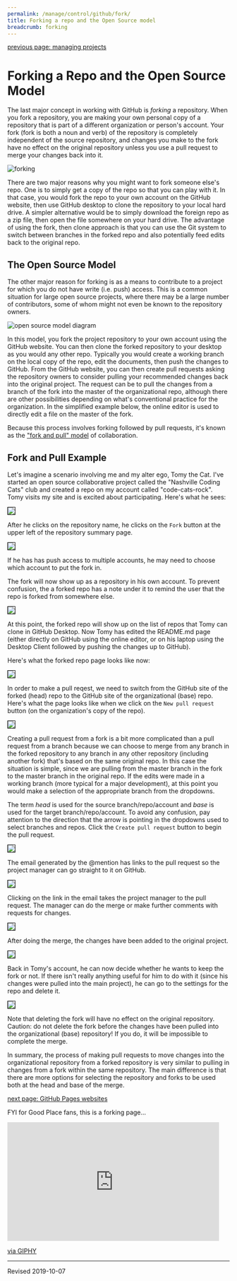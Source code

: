 ```yaml
---
permalink: /manage/control/github/fork/
title: Forking a repo and the Open Source model
breadcrumb: forking
---
```


[previous page: managing projects](../projects/)

# Forking a Repo and the Open Source Model

The last major concept in working with GitHub is *forking* a repository.  When you fork a repository, you are making your own personal copy of a repository that is part of a different organization or person's account.  Your fork (fork is both a noun and verb) of the repository is completely independent of the source repository, and changes you make to the fork have no effect on the original repository unless you use a pull request to merge your changes back into it.

<img src="../images-fork/forks.jpg" alt="forking"/>

There are two major reasons why you might want to fork someone else's repo.  One is to simply get a copy of the repo so that you can play with it.  In that case, you would fork the repo to your own account on the GitHub website, then use GitHub desktop to clone the repository to your local hard drive.  A simpler alternative would be to simply download the foreign repo as a zip file, then open the file somewhere on your hard drive.  The advantage of using the fork, then clone approach is that you can use the Git system to switch between branches in the forked repo and also potentially feed edits back to the original repo.  

## The Open Source Model

The other major reason for forking is as a means to contribute to a project for which you do not have write (i.e. push) access.  This is a common situation for large open source projects, where there may be a large number of contributors, some of whom might not even be known to the repository owners.  

<img src="../images-ways/open-source-model.png" alt="open source model diagram"/>

In this model, you fork the project repository to your own account using the GitHub website.  You can then clone the forked repository to your desktop as you would any other repo.  Typically you would create a working branch on the local copy of the repo, edit the documents, then push the changes to GitHub.  From the GitHub website, you can then create pull requests asking the repository owners to consider pulling your recommended changes back into the original project. The request can be to pull the changes from a branch of the fork into the master of the organizational repo, although there are other possibilities depending on what's conventional practice for the organization.  In the simplified example below, the online editor is used to directly edit a file on the master of the fork.  

Because this process involves forking followed by pull requests, it's known as the ["fork and pull" model](https://help.github.com/articles/about-collaborative-development-models/) of collaboration.

## Fork and Pull Example

Let's imagine a scenario involving me and my alter ego, Tomy the Cat.  I've started an open source collaborative project called the "Nashville Coding Cats" club and created a repo on my account called "code-cats-rock".  Tomy visits my site and is excited about participating.  Here's what he sees:

<img src="../images-fork/find-repo-to-fork.png" style="border:1px solid black">

After he clicks on the repository name, he clicks on the `Fork` button at the upper left of the repository summary page.  

<img src="../images-fork/click-to-fork.png" style="border:1px solid black">

If he has has push access to multiple accounts, he may need to choose which account to put the fork in.

The fork will now show up as a repository in his own account.  To prevent confusion, the a forked repo has a note under it to remind the user that the repo is forked from somewhere else.

<img src="../images-fork/forked-repo-summary.png" style="border:1px solid black">

At this point, the forked repo will show up on the list of repos that Tomy can clone in GitHub Desktop.  Now Tomy has edited the README.md page (either directly on GitHub using the online editor, or on his laptop using the Desktop Client followed by pushing the changes up to GitHub).  

Here's what the forked repo page looks like now:

<img src="../images-fork/changes-on-fork.png" style="border:1px solid black">

In order to make a pull reqest, we need to switch from the GitHub site of the forked (head) repo to the GitHub site of the organizational (base) repo.  Here's what the page looks like when we click on the `New pull request` button (on the organization's copy of the repo).  

<img src="../images-fork/compare-changes.png" style="border:1px solid black">

Creating a pull request from a fork is a bit more complicated than a pull request from a branch because we can choose to merge from any branch in the forked repository to any branch in any other repository (including another fork) that's based on the same original repo.  In this case the situation is simple, since we are pulling from the master branch in the fork to the master branch in the original repo.  If the edits were made in a working branch (more typical for a major development), at this point you would make a selection of the appropriate branch from the dropdowns.  

The term *head* is used for the source branch/repo/account and *base* is used for the target branch/repo/account.  To avoid any confusion, pay attention to the direction that the arrow is pointing in the dropdowns used to select branches and repos.  Click the `Create pull request` button to begin the pull request.

<img src="../images-fork/create-pull-request.png" style="border:1px solid black">

The email generated by the @mention has links to the pull request so the project manager can go straight to it on GitHub.

<img src="../images-fork/pull-email.png" style="border:1px solid black">

Clicking on the link in the email takes the project manager to the pull request.  The manager can do the merge or make further comments with requests for changes.  

<img src="../images-fork/manager-response.png" style="border:1px solid black">

After doing the merge, the changes have been added to the original project.

<img src="../images-fork/merge-complete.png" style="border:1px solid black">

Back in Tomy's account, he can now decide whether he wants to keep the fork or not.  If there isn't really anything useful for him to do with it (since his changes were pulled into the main project), he can go to the settings for the repo and delete it.

<img src="../images-fork/delete-repo.png" style="border:1px solid black">

Note that deleting the fork will have no effect on the original repository.  Caution: do not delete the fork before the changes have been pulled into the organizational (base) repository!  If you do, it will be impossible to complete the merge.

In summary, the process of making pull requests to move changes into the organizational repository from a forked repository is very similar to pulling in changes from a fork within the same repository.  The main difference is that there are more options for selecting the repository and forks to be used both at the head and base of the merge.

[next page: GitHub Pages websites](../pages/)

FYI for Good Place fans, this is a forking page...

<iframe src="https://giphy.com/embed/l3mZhWr9Eltm4c4xi" width="480" height="269" frameBorder="0" class="giphy-embed" allowFullScreen></iframe><p><a href="https://giphy.com/gifs/thegoodplace-season-1-episode-5-l3mZhWr9Eltm4c4xi">via GIPHY</a></p>

----
Revised 2019-10-07
